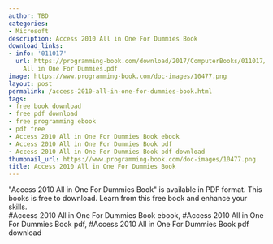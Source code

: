```yaml
---
author: TBD
categories:
- Microsoft
description: Access 2010 All in One For Dummies Book
download_links:
- info: '011017'
  url: https://programming-book.com/download/2017/ComputerBooks/011017/Access 2010
    All in One For Dummies.pdf
image: https://www.programming-book.com/doc-images/10477.png
layout: post
permalink: /access-2010-all-in-one-for-dummies-book.html
tags:
- free book download
- free pdf download
- free programming ebook
- pdf free
- Access 2010 All in One For Dummies Book ebook
- Access 2010 All in One For Dummies Book pdf
- Access 2010 All in One For Dummies Book pdf download
thumbnail_url: https://www.programming-book.com/doc-images/10477.png
title: Access 2010 All in One For Dummies Book
---
```


 
<div class="item-desc text-justify">
  "Access 2010 All in One For Dummies Book" is available in PDF format. This books is free to download. Learn from this free book and enhance your skills.
  <br>
  #Access 2010 All in One For Dummies Book ebook, #Access 2010 All in One For Dummies Book pdf, #Access 2010 All in One For Dummies Book pdf download
</div>